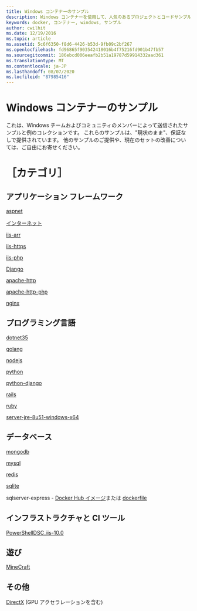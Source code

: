 ```yaml
---
title: Windows コンテナーのサンプル
description: Windows コンテナーを使用して、人気のあるプロジェクトとコードサンプルへのリンクを検索します。
keywords: docker, コンテナー, windows, サンプル
author: cwilhit
ms.date: 12/19/2016
ms.topic: article
ms.assetid: 5c6f6350-f8d6-4426-b53d-9fb09c2bf267
ms.openlocfilehash: fd96865f903542418016b4f75216fd901b47fb57
ms.sourcegitcommit: 186ebcd006eeafb2b51a19787d59914332aad361
ms.translationtype: MT
ms.contentlocale: ja-JP
ms.lasthandoff: 08/07/2020
ms.locfileid: "87985416"
---
```

# <a name="windows-container-samples"></a>Windows コンテナーのサンプル

これは、Windows チームおよびコミュニティのメンバーによって送信されたサンプルと例のコレクションです。  これらのサンプルは、"現状のまま"、保証なしで提供されています。  他のサンプルのご提供や、現在のセットの改善については、ご自由にお寄せください。

# <a name="categories"></a>［カテゴリ］

## <a name="application-frameworks"></a>アプリケーション フレームワーク

[aspnet](https://github.com/Microsoft/Virtualization-Documentation/tree/master/windows-container-samples/aspnet)

[インターネット](https://github.com/Microsoft/Virtualization-Documentation/tree/master/windows-container-samples/iis)

[iis-arr](https://github.com/Microsoft/Virtualization-Documentation/tree/master/windows-container-samples/iis-arr)

[iis-https](https://github.com/Microsoft/Virtualization-Documentation/tree/master/windows-container-samples/iis-https)

[iis-php](https://github.com/Microsoft/Virtualization-Documentation/tree/master/windows-container-samples/iis-php)

[Django](https://github.com/Microsoft/Virtualization-Documentation/tree/master/windows-container-samples/Django)

[apache-http](https://github.com/Microsoft/Virtualization-Documentation/tree/master/windows-container-samples/apache-http)

[apache-http-php](https://github.com/Microsoft/Virtualization-Documentation/tree/master/windows-container-samples/apache-http-php)

[nginx](https://github.com/Microsoft/Virtualization-Documentation/tree/master/windows-container-samples/nginx)

## <a name="programing-languages"></a>プログラミング言語

[dotnet35](https://github.com/Microsoft/Virtualization-Documentation/tree/master/windows-container-samples/dotnet35)

[golang](https://github.com/Microsoft/Virtualization-Documentation/tree/master/windows-container-samples/golang)

[nodejs](https://github.com/Microsoft/Virtualization-Documentation/tree/master/windows-container-samples/nodejs)

[python](https://github.com/Microsoft/Virtualization-Documentation/tree/master/windows-container-samples/python)

[python-django](https://github.com/Microsoft/Virtualization-Documentation/tree/master/windows-container-samples/python-django)

[rails](https://github.com/Microsoft/Virtualization-Documentation/tree/master/windows-container-samples/rails)

[ruby](https://github.com/Microsoft/Virtualization-Documentation/tree/master/windows-container-samples/ruby)

[server-jre-8u51-windows-x64](https://github.com/Microsoft/Virtualization-Documentation/tree/master/windows-container-samples/server-jre-8u51-windows-x64)

## <a name="databases"></a>データベース

[mongodb](https://github.com/Microsoft/Virtualization-Documentation/tree/master/windows-container-samples/mongodb)

[mysql](https://github.com/Microsoft/Virtualization-Documentation/tree/master/windows-container-samples/mysql)

[redis](https://github.com/Microsoft/Virtualization-Documentation/tree/master/windows-container-samples/redis)

[sqlite](https://github.com/Microsoft/Virtualization-Documentation/tree/master/windows-container-samples/sqlite)

sqlserver-express - [Docker Hub イメージ](https://hub.docker.com/r/microsoft/mssql-server-windows-express/)または [dockerfile](https://github.com/Microsoft/mssql-docker/blob/master/windows/mssql-server-windows-express/dockerfile)

## <a name="infrastructure-and-ci-tools"></a>インフラストラクチャと CI ツール

[PowerShellDSC_iis-10.0](https://github.com/Microsoft/Virtualization-Documentation/tree/master/windows-container-samples/PowerShellDSC_iis-10.0)

## <a name="just-for-fun"></a>遊び

[MineCraft](https://github.com/Microsoft/Virtualization-Documentation/tree/master/windows-container-samples/MineCraft)

## <a name="other"></a>その他

[DirectX](https://github.com/MicrosoftDocs/Virtualization-Documentation/tree/master/windows-container-samples/directx) (GPU アクセラレーションを含む)
